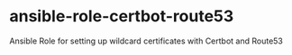# ansible-role-certbot-route53
Ansible Role for setting up wildcard certificates with Certbot and Route53
